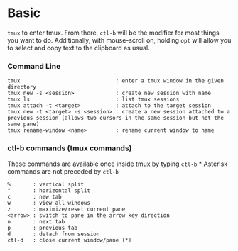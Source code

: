 # Basic #
`tmux` to enter tmux. From there, `ctl-b` will be the modifier for most things you want to do. Additionally, with mouse-scroll on, holding `opt` will allow you to select and copy text to the clipboard as usual.

### Command Line ###
```
tmux                              : enter a tmux window in the given directory
tmux new -s <session>             : create new session with name
tmux ls                           : list tmux sessions
tmux attach -t <target>           : attach to the target session
tmux new -t <target> -s <session> : create a new session attached to a previous session (allows two cursors in the same session but not the same pane)
tmux rename-window <name>         : rename current window to name
```

### ctl-b commands (tmux commands) ###
These commands are available once inside tmux by typing `ctl-b` <command>
\* Asterisk commands are not preceded by `ctl-b`
```
%       : vertical split
"       : horizontal split
c       : new tab
w       : view all windows
z       : maximize/reset current pane
<arrow> : switch to pane in the arrow key direction
n       : next tab
p       : previous tab
d       : detach from session
ctl-d   : close current window/pane [*]
```
